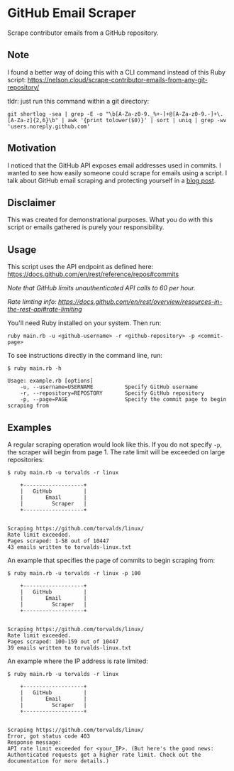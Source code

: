 # GitHub Email Scraper

Scrape contributor emails from a GitHub repository.

## Note

I found a better way of doing this with a CLI command instead of this Ruby script: https://nelson.cloud/scrape-contributor-emails-from-any-git-repository/

tldr: just run this command within a git directory:

```shell
git shortlog -sea | grep -E -o "\b[A-Za-z0-9._%+-]+@[A-Za-z0-9.-]+\.[A-Za-z]{2,6}\b" | awk '{print tolower($0)}' | sort | uniq | grep -wv 'users.noreply.github.com'
```

## Motivation

I noticed that the GitHub API exposes email addresses used in commits. I wanted to see how easily someone could scrape for emails using a script. I talk about GitHub email scraping and protecting yourself in a [blog post](https://nelson.cloud/scraping-github-contributor-emails/).

## Disclaimer

This was created for demonstrational purposes. What you do with this script or emails gathered is purely your responsibility.

## Usage

This script uses the API endpoint as defined here: https://docs.github.com/en/rest/reference/repos#commits

*Note that GitHub limits unauthenticated API calls to 60 per hour.*

*Rate limting info: https://docs.github.com/en/rest/overview/resources-in-the-rest-api#rate-limiting*


You'll need Ruby installed on your system. Then run:

```
ruby main.rb -u <github-username> -r <github-repository> -p <commit-page>
```

To see instructions directly in the command line, run:

```
$ ruby main.rb -h

Usage: example.rb [options]
    -u, --username=USERNAME          Specify GitHub username
    -r, --repository=REPOSTORY       Specify GitHub repository
    -p, --page=PAGE                  Specify the commit page to begin scraping from
```

## Examples

A regular scraping operation would look like this. If you do not specify `-p`, the scraper will begin from page 1. The rate limit will be exceeded on large repositories:

```
$ ruby main.rb -u torvalds -r linux

	+-------------------+
	|   GitHub          |
	|       Email       |
	|         Scraper   |
	+-------------------+


Scraping https://github.com/torvalds/linux/
Rate limit exceeded.
Pages scraped: 1-58 out of 10447
43 emails written to torvalds-linux.txt

```

An example that specifies the page of commits to begin scraping from:

```
$ ruby main.rb -u torvalds -r linux -p 100

	+-------------------+
	|   GitHub          |
	|       Email       |
	|         Scraper   |
	+-------------------+


Scraping https://github.com/torvalds/linux/
Rate limit exceeded.
Pages scraped: 100-159 out of 10447
39 emails written to torvalds-linux.txt
```

An example where the IP address is rate limited:

```
$ ruby main.rb -u torvalds -r linux

	+-------------------+
	|   GitHub          |
	|       Email       |
	|         Scraper   |
	+-------------------+


Scraping https://github.com/torvalds/linux/
Error, got status code 403
Response message:
API rate limit exceeded for <your_IP>. (But here's the good news: Authenticated requests get a higher rate limit. Check out the documentation for more details.)
```
